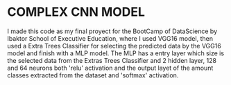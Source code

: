 # COMPLEX CNN MODEL
I made this code as my final proyect for the BootCamp of DataScience by Ibaktor School of Executive Education, where I used VGG16 model, then used a Extra Trees Classifier for selecting the predicted data by the VGG16 model and finish with a MLP model.
The MLP has a entry layer which size is the selected data from the Extras Trees Classifier and 2 hidden layer, 128 and 64 neurons both 'relu' activation and the output layet of the amount classes extracted from the dataset and 'softmax' activation.
